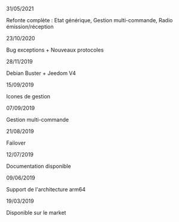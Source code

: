 31/05/2021

Refonte complète : Etat générique, Gestion multi-commande, Radio émission/réception 

23/10/2020

Bug exceptions + Nouveaux protocoles

28/11/2019

Debian Buster + Jeedom V4

15/09/2019

Icones de gestion

07/09/2019

Gestion multi-commande

21/08/2019

Failover

12/07/2019

Documentation disponible

09/06/2019

Support de l'architecture arm64

19/03/2019

Disponible sur le market
